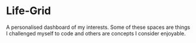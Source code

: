 # Life-Grid
A personalised dashboard of my interests. Some of these spaces are things I challenged myself to code and others are concepts I consider enjoyable.
